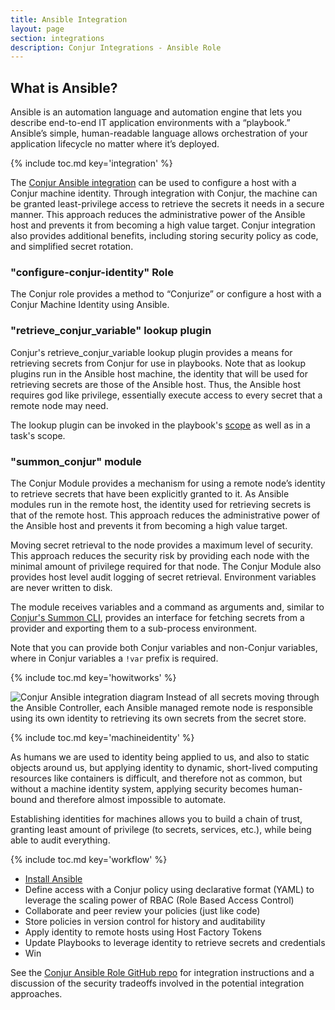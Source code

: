```yaml
---
title: Ansible Integration
layout: page
section: integrations
description: Conjur Integrations - Ansible Role
---
```


## What is Ansible?
Ansible is an automation language and automation engine that lets you describe end-to-end IT application environments with a “playbook.” Ansible’s simple, human-readable language allows orchestration of your application lifecycle no matter where it’s deployed.

{% include toc.md key='integration' %}

The [Conjur Ansible integration](https://github.com/cyberark/ansible-role-conjur) can be used to configure a host with a Conjur machine identity. Through integration with Conjur, the machine can be granted least-privilege
access to retrieve the secrets it needs in a secure manner. This approach reduces the administrative power of the Ansible host and prevents it from becoming a high value target. Conjur integration also provides additional
benefits, including storing security policy as code, and simplified secret rotation.

### "configure-conjur-identity" Role
The Conjur role provides a method to “Conjurize” or configure a host with a Conjur Machine Identity using Ansible.


### "retrieve_conjur_variable" lookup plugin
Conjur's retrieve_conjur_variable lookup plugin provides a means for retrieving secrets from Conjur for use in playbooks. Note that as lookup plugins run in the Ansible host machine, the identity that will be used for retrieving secrets are those of the Ansible host. Thus, the Ansible host requires god like privilege, essentially execute access to every secret that a remote node may need.

The lookup plugin can be invoked in the playbook's [scope](https://github.com/cyberark/ansible-role-conjur#example-playbook-1) as well as in a task's scope.


### "summon_conjur" module
The Conjur Module provides a mechanism for using a remote node’s identity to retrieve secrets that have been explicitly granted to it. As Ansible modules run in the remote host, the identity used for retrieving secrets is that of the remote host. This approach reduces the administrative power of the Ansible host and prevents it from becoming a high value target.

Moving secret retrieval to the node provides a maximum level of security. This approach reduces the security risk by providing each node with the minimal amount of privilege required for that node. The Conjur Module also provides host level audit logging of secret retrieval. Environment variables are never written to disk.

The module receives variables and a command as arguments and, similar to [Conjur's Summon CLI](https://conjur.org/tools/summon.html), provides an interface for fetching secrets from a provider and exporting them to a sub-process environment.

Note that you can provide both Conjur variables and non-Conjur variables, where in Conjur variables a `!var` prefix is required.

{% include toc.md key='howitworks' %}

<img src="/img/conjur_ansible_map.svg" alt="Conjur Ansible integration diagram">
Instead of all secrets moving through the Ansible Controller, each Ansible managed remote node is responsible using its own identity to retrieving its own secrets from the secret store.

<!-- <figure>
    <img class="no-margin" src="/img/conjur_ansible_map.svg" alt="Conjur Ansible integration diagram">
    <figcaption>Instead of all secrets moving through the Ansible Controller, each Ansible managed remote node is responsible using its own identity to retrieving its own secrets from the secret store.</figcaption>
</figure> -->

{% include toc.md key='machineidentity' %}

As humans we are used to identity being applied to us, and also to static objects around us, but applying identity to dynamic, short-lived computing resources like containers is difficult, and therefore not as common, but without a machine identity system, applying security becomes human-bound and therefore almost impossible to automate.

Establishing identities for machines allows you to build a chain of trust, granting least amount of privilege (to secrets, services, etc.), while being able to audit everything.

{% include toc.md key='workflow' %}

- [Install Ansible](https://www.ansible.com/get-started)
- Define access with a Conjur policy using declarative format (YAML) to leverage the scaling power of RBAC (Role Based Access Control)
- Collaborate and peer review your policies (just like code)
- Store policies in version control for history and auditability
- Apply identity to remote hosts using Host Factory Tokens
- Update Playbooks to leverage identity to retrieve secrets and credentials
- Win

See the [Conjur Ansible Role GitHub repo](https://github.com/cyberark/ansible-role-conjur)
for integration instructions and a discussion of the security tradeoffs involved
in the potential integration approaches.



[ansible integration]: /img/conjur_ansible_map.svg  "Ansible Conjur Integration diagram"
